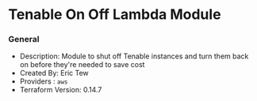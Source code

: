# Tenable On Off Lambda Module

### General

* Description: Module to shut off Tenable instances and turn them back on before they're needed to save cost
* Created By: Eric Tew
* Providers : `aws`
* Terraform Version: 0.14.7

